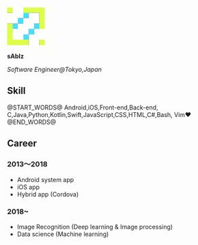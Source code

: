 ![icon](/icon.png)

**sAbIz**

*Software Engineer@Tokyo,Japan*

<div class="contacts">
  <a href="https://twitter.com/t0mu_twit" class="icon-contact">
    <i class="fab fa-twitter fa-2x"></i>
  </a>
  <a href="https://github.com/sabiz" class="icon-contact">
    <i class="fab fa-github fa-2x"></i>
  </a>
  <a href="mailto:bellett@sabiz.jp" class="icon-contact">
    <i class="fas fa-envelope fa-2x"></i>
  </a>
</div>

## Skill
@START_WORDS@
Android,iOS,Front-end,Back-end,
C,Java,Python,Kotlin,Swift,JavaScript,CSS,HTML,C#,Bash,
Vim❤
@END_WORDS@

## Career

### 2013〜2018
- Android system app
- iOS app
- Hybrid app (Cordova)

### 2018~
- Image Recognition (Deep learning & Image processing)
- Data science (Machine learning)



